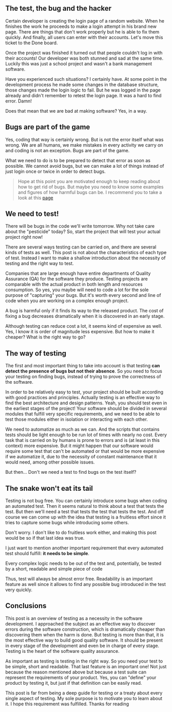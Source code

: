 ## The test, the bug and the hacker

Certain developer is creating the login page of a random website. When he finishes the work he proceeds to make a login attempt in his brand new page. There are things that don't work properly but he is able to fix them quickly. And finally, all users can enter with their accounts. Let's move this ticket to the Done board.

Once the project was finished it turned out that people couldn't log in with their accounts! Our developer was both stunned and sad at the same time. Luckily this was just a school project and wasn't a bank management software.

Have you experienced such situations? I certainly have. At some point in the development process he made some changes in the database structure, those changes made the login logic to fail. But he was logged in the page already and didn't remember to retest the login page. It was a hard to find error. Damn! 

Does that mean that we are bad at making software? Yes, in a way.

## Bugs are part of the game

Yes, coding that way is certainly wrong. But is not the error itself what was wrong. We are all humans, we make mistakes in every activity we carry on and coding is not an exception. Bugs are part of the game.  

What we need to do is to be prepared to detect that error as soon as possible. We cannot avoid bugs, but we can make a lot of things instead of just login once or twice in order to detect bugs.

>Hope at this point you are motivated enough to keep reading about how to get rid of bugs. But maybe you need to know some examples and figures of how harmful bugs can be. I recommend you to take a look at this  [page](https://www.softwaretestingnews.co.uk/the-real-cost-of-software-bugs/)

## We need to test!

There will be bugs in the code we'll write tomorrow. Why not take care about the "pesticide" today? So, start the project that will test your actual project right now!

There are several ways testing can be carried on, and there are several kinds of tests as well. This post is not about the characteristics of each type of test. Instead I want to make a shallow introduction about the necessity of testing and the right way to test.

Companies that are large enough have entire departments of Quality Assurance (QA) for the software they produce. Testing projects are comparable with the actual product in both length and resources consumption. So yes, you maybe will need to code a lot for the sole purpose of "capturing" your bugs. But it's worth every second and line of code when you are working on a complex enough project.

A bug is harmful only if it finds its way to the released product. The cost of fixing a bug decreases dramatically when it is discovered in an early stage.

Although testing can reduce cost a lot, it seems kind of expensive as well. Yes, I know it is order of magnitude less expensive. But how to make it cheaper? What is the right way to go?

## The way of testing

The first and most important thing to take into account is that testing **can detect the presence of bugs but not their absence**.  So you need to focus your testing on finding bugs, instead of trying to prove the correctness of the software.

In order to be relatively easy to test, your project should be built according with good practices and principles. Actually testing is an effective way to find the best architecture and design patterns. Yeah, you should test even in the earliest stages of the project! Your software should be divided in several modules that fulfill very specific requirements, and we need to be able to test those modules either in isolation or interacting with each other.

We need to automatize as much as we can. And the scripts that contains tests should be light enough to be run lot of times with nearly no cost. Every task that is carried on by humans is prone to errors and is (at least in this context) more expensive. But it might happen that our software would require some test that can't be automated or that would be more expensive if we automatize it, due to the necessity of constant maintenance that it would need, among other possible issues.

But then... Don't we need a test to find bugs on the test itself?

## The snake won't eat its tail

Testing is not bug free. You can certainly introduce some bugs when coding an automated test. Then it seems natural to think about a test that tests the test. But then we'll need a test that tests the test that tests the test. And off course we can come up with the idea that testing is a fruitless effort since it tries to capture some bugs while introducing some others.

Don't worry. I don't like to do fruitless work either, and making this post would be so if that last idea was true. 

I just want to mention another important requirement that every automated test should fulfill: **it needs to be simple**. 

Every complex logic needs to be out of the test and, potentially, be tested by a short, readable and simple piece of code

Thus, test will always be almost error free. Readability is an important feature as well since it allows to find any possible bug introduced in the test very quickly.

## Conclusions

This post is an overview of testing as a necessity in the software development. I approached the subject as an effective way to discover errors during the software construction, which is dramatically cheaper than discovering them when the harm is done. But testing is more than that, it is the most effective way to build good quality software. It should be present in every stage of the development and even be in charge of every stage. Testing is the heart of the software quality assurance.

As important as testing is testing in the right way. So you need your test to be simple, short and readable. That last feature is an important one! Not just because the reason mentioned above but because a test suite can represent the requirements of your product. Yes, you can "define" your product by testing it, but just if that definition can be easily read.  

This post is far from being a deep guide for testing or a treaty about every single aspect of testing. My sole purpose is to motivate you to learn about it. I hope this requirement was fulfilled. Thanks for reading